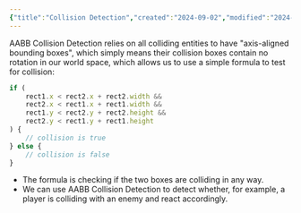 ```yaml
---
{"title":"Collision Detection","created":"2024-09-02","modified":"2024-09-13","dg-publish":true,"permalink":"/40-development/game-programming/collision-detection/","dgPassFrontmatter":true,"updated":"2024-09-13"}
---
```



AABB Collision Detection relies on all colliding entities to have "axis-aligned bounding boxes", which simply means their collision boxes contain no rotation in our world space, which allows us to use a simple formula to test for collision:

```javascript
if (
	rect1.x < rect2.x + rect2.width &&
	rect2.x < rect1.x + rect1.width &&
	rect1.y < rect2.y + rect2.height &&
	rect2.y < rect1.y + rect1.height
) {
	// collision is true
} else {
	// collision is false
}
```

- The formula is checking if the two boxes are colliding in any way.
- We can use AABB Collision Detection to detect whether, for example, a player is colliding with an enemy and react accordingly.
